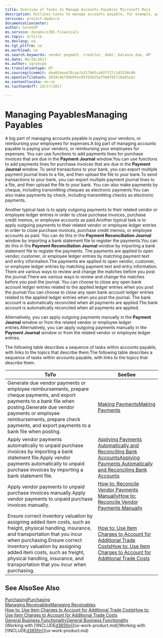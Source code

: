 ```yaml
---
title: Overview of Tasks to Manage Accounts Payable| Microsoft Docs
description: Outlines tasks to manage accounts payable, for example, paying creditors or applying outgoing payments to ledger entries to close invoices or credit memos.
services: project-madeira
documentationcenter: 
author: SorenGP
ms.service: dynamics365-financials
ms.topic: article
ms.devlang: na
ms.tgt_pltfrm: na
ms.workload: na
ms.search.keywords: vendor payment, creditor, debt, balance due, AP
ms.date: 06/28/2017
ms.author: sgroespe
ms.translationtype: HT
ms.sourcegitcommit: daa014eaa78caa7a317b05ca92ff27c1d1530c06
ms.openlocfilehash: 2939c4bf99b0fec05fd3625af589f05710a05a3c
ms.contentlocale: en-nz
ms.lasthandoff: 10/17/2017

---
```

# <a name="managing-payables"></a><span data-ttu-id="4a155-103">Managing Payables</span><span class="sxs-lookup"><span data-stu-id="4a155-103">Managing Payables</span></span>
<span data-ttu-id="4a155-104">A big part of managing accounts payable is paying your vendors, or reimbursing your employees for expenses.</span><span class="sxs-lookup"><span data-stu-id="4a155-104">A big part of managing accounts payable is paying your vendors, or reimbursing your employees for expenses.</span></span> <span data-ttu-id="4a155-105">You can use functions to add payments lines for purchase invoices that are due in the **Payment Journal** window.</span><span class="sxs-lookup"><span data-stu-id="4a155-105">You can use functions to add payments lines for purchase invoices that are due in the **Payment Journal** window.</span></span> <span data-ttu-id="4a155-106">To send transactions to your bank, you can export multiple payment journal lines to a file, and then upload the file to your bank.</span><span class="sxs-lookup"><span data-stu-id="4a155-106">To send transactions to your bank, you can export multiple payment journal lines to a file, and then upload the file to your bank.</span></span> <span data-ttu-id="4a155-107">You can also make payments by cheque, including transmitting cheques as electronic payments.</span><span class="sxs-lookup"><span data-stu-id="4a155-107">You can also make payments by check, including transmitting checks as electronic payments.</span></span>

<span data-ttu-id="4a155-108">Another typical task is to apply outgoing payments to their related vendor or employee ledger entries in order to close purchase invoices, purchase credit memos, or employee accounts as paid.</span><span class="sxs-lookup"><span data-stu-id="4a155-108">Another typical task is to apply outgoing payments to their related vendor or employee ledger entries in order to close purchase invoices, purchase credit memos, or employee accounts as paid.</span></span> <span data-ttu-id="4a155-109">You can do this in the **Payment Reconciliation Journal** window by importing a bank statement file to register the payments.</span><span class="sxs-lookup"><span data-stu-id="4a155-109">You can do this in the **Payment Reconciliation Journal** window by importing a bank statement file to register the payments.</span></span> <span data-ttu-id="4a155-110">The payments are applied to open vendor, customer, or employee ledger entries by matching payment text and entry information.</span><span class="sxs-lookup"><span data-stu-id="4a155-110">The payments are applied to open vendor, customer, or employee ledger entries by matching payment text and entry information.</span></span> <span data-ttu-id="4a155-111">There are various ways to review and change the matches before you post the journal.</span><span class="sxs-lookup"><span data-stu-id="4a155-111">There are various ways to review and change the matches before you post the journal.</span></span> <span data-ttu-id="4a155-112">You can choose to close any open bank account ledger entries related to the applied ledger entries when you post the journal.</span><span class="sxs-lookup"><span data-stu-id="4a155-112">You can choose to close any open bank account ledger entries related to the applied ledger entries when you post the journal.</span></span> <span data-ttu-id="4a155-113">The bank account is automatically reconciled when all payments are applied.</span><span class="sxs-lookup"><span data-stu-id="4a155-113">The bank account is automatically reconciled when all payments are applied.</span></span>

<span data-ttu-id="4a155-114">Alternatively, you can apply outgoing payments manually in the **Payment Journal** window or from the related vendor or employee ledger entries.</span><span class="sxs-lookup"><span data-stu-id="4a155-114">Alternatively, you can apply outgoing payments manually in the **Payment Journal** window or from the related vendor or employee ledger entries.</span></span>

<span data-ttu-id="4a155-115">The following table describes a sequence of tasks within accounts payable, with links to the topics that describe them.</span><span class="sxs-lookup"><span data-stu-id="4a155-115">The following table describes a sequence of tasks within accounts payable, with links to the topics that describe them.</span></span>

| <span data-ttu-id="4a155-116">To</span><span class="sxs-lookup"><span data-stu-id="4a155-116">To</span></span> | <span data-ttu-id="4a155-117">See</span><span class="sxs-lookup"><span data-stu-id="4a155-117">See</span></span> |
| --- | --- |
| <span data-ttu-id="4a155-118">Generate due vendor payments or employee reimbursements, prepare cheque payments, and export payments to a bank file when posting.</span><span class="sxs-lookup"><span data-stu-id="4a155-118">Generate due vendor payments or employee reimbursements, prepare check payments, and export payments to a bank file when posting.</span></span> |[<span data-ttu-id="4a155-119">Making Payments</span><span class="sxs-lookup"><span data-stu-id="4a155-119">Making Payments</span></span>](payables-make-payments.md) |
| <span data-ttu-id="4a155-120">Apply vendor payments automatically to unpaid purchase invoices by importing a bank statement file.</span><span class="sxs-lookup"><span data-stu-id="4a155-120">Apply vendor payments automatically to unpaid purchase invoices by importing a bank statement file.</span></span> |[<span data-ttu-id="4a155-121">Applying Payments Automatically and Reconciling Bank Accounts</span><span class="sxs-lookup"><span data-stu-id="4a155-121">Applying Payments Automatically and Reconciling Bank Accounts</span></span>](receivables-apply-payments-auto-reconcile-bank-accounts.md) |
| <span data-ttu-id="4a155-122">Apply vendor payments to unpaid purchase invoices manually.</span><span class="sxs-lookup"><span data-stu-id="4a155-122">Apply vendor payments to unpaid purchase invoices manually.</span></span> |[<span data-ttu-id="4a155-123">How to: Reconcile Vendor Payments Manually</span><span class="sxs-lookup"><span data-stu-id="4a155-123">How to: Reconcile Vendor Payments Manually</span></span>](payables-how-apply-purchase-transactions-manually.md) |
|<span data-ttu-id="4a155-124">Ensure correct inventory valuation by assigning added item costs, such as freight, physical handling, insurance, and transportation that you incur when purchasing.</span><span class="sxs-lookup"><span data-stu-id="4a155-124">Ensure correct inventory valuation by assigning added item costs, such as freight, physical handling, insurance, and transportation that you incur when purchasing.</span></span>|[<span data-ttu-id="4a155-125">How to: Use Item Charges to Account for Additional Trade Costs</span><span class="sxs-lookup"><span data-stu-id="4a155-125">How to: Use Item Charges to Account for Additional Trade Costs</span></span>](payables-how-assign-item-charges.md)|

## <a name="see-also"></a><span data-ttu-id="4a155-126">See Also</span><span class="sxs-lookup"><span data-stu-id="4a155-126">See Also</span></span>
[<span data-ttu-id="4a155-127">Purchasing</span><span class="sxs-lookup"><span data-stu-id="4a155-127">Purchasing</span></span>](purchasing-manage-purchasing.md)  
[<span data-ttu-id="4a155-128">Managing Receivables</span><span class="sxs-lookup"><span data-stu-id="4a155-128">Managing Receivables</span></span>](receivables-manage-receivables.md)  
[<span data-ttu-id="4a155-129">How to: Use Item Charges to Account for Additional Trade Costs</span><span class="sxs-lookup"><span data-stu-id="4a155-129">How to: Use Item Charges to Account for Additional Trade Costs</span></span>](payables-how-assign-item-charges.md)  
[<span data-ttu-id="4a155-130">General Business Functionality</span><span class="sxs-lookup"><span data-stu-id="4a155-130">General Business Functionality</span></span>](ui-across-business-areas.md)  
<span data-ttu-id="4a155-131">[Working with [!INCLUDE[d365fin](includes/d365fin_md.md)]](ui-work-product.md)</span><span class="sxs-lookup"><span data-stu-id="4a155-131">[Working with [!INCLUDE[d365fin](includes/d365fin_md.md)]](ui-work-product.md)</span></span>

